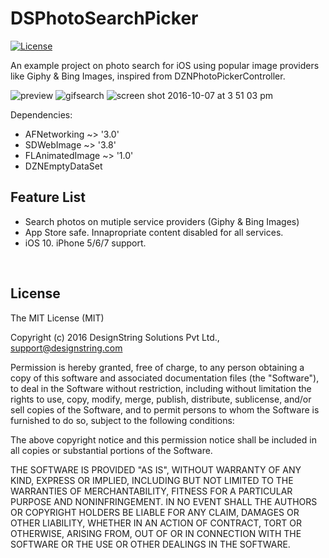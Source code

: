 DSPhotoSearchPicker
========================
[![License](http://img.shields.io/badge/license-MIT-blue.svg)](http://opensource.org/licenses/MIT)

An example project on photo search for iOS using popular image providers like Giphy & Bing Images, inspired from DZNPhotoPickerController.

![preview](https://cloud.githubusercontent.com/assets/13360039/19191472/3cd40faa-8cc0-11e6-9392-92c008371bb5.gif)
![gifsearch](https://cloud.githubusercontent.com/assets/13360039/19192612/6a12488e-8cc4-11e6-894b-0998994b733b.gif)
![screen shot 2016-10-07 at 3 51 03 pm](https://cloud.githubusercontent.com/assets/13360039/19186866/efa533ae-8ca5-11e6-81ec-414c870cb30c.png)



Dependencies:
- AFNetworking ~> '3.0'
- SDWebImage ~> '3.8'
- FLAnimatedImage ~> '1.0'
- DZNEmptyDataSet

## Feature List
* Search photos on mutiple service providers (Giphy & Bing Images)
* App Store safe. Innapropriate content disabled for all services.
* iOS 10. iPhone 5/6/7 support.
<br>

## License
The MIT License (MIT)

Copyright (c) 2016 DesignString Solutions Pvt Ltd., support@designstring.com

Permission is hereby granted, free of charge, to any person obtaining a copy of this software and associated documentation files (the "Software"), to deal in the Software without restriction, including without limitation the rights to use, copy, modify, merge, publish, distribute, sublicense, and/or sell copies of the Software, and to permit persons to whom the Software is furnished to do so, subject to the following conditions:

The above copyright notice and this permission notice shall be included in all copies or substantial portions of the Software.

THE SOFTWARE IS PROVIDED "AS IS", WITHOUT WARRANTY OF ANY KIND, EXPRESS OR IMPLIED, INCLUDING BUT NOT LIMITED TO THE WARRANTIES OF MERCHANTABILITY, FITNESS FOR A PARTICULAR PURPOSE AND NONINFRINGEMENT. IN NO EVENT SHALL THE AUTHORS OR COPYRIGHT HOLDERS BE LIABLE FOR ANY CLAIM, DAMAGES OR OTHER LIABILITY, WHETHER IN AN ACTION OF CONTRACT, TORT OR OTHERWISE, ARISING FROM, OUT OF OR IN CONNECTION WITH THE SOFTWARE OR THE USE OR OTHER DEALINGS IN THE SOFTWARE.
